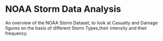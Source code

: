 # NOAA Storm Data Analysis
An overview of the NOAA Storm Dataset, to look at Casualty and Damage figures on the basis of different Storm Types,their intensity and their frequency.
